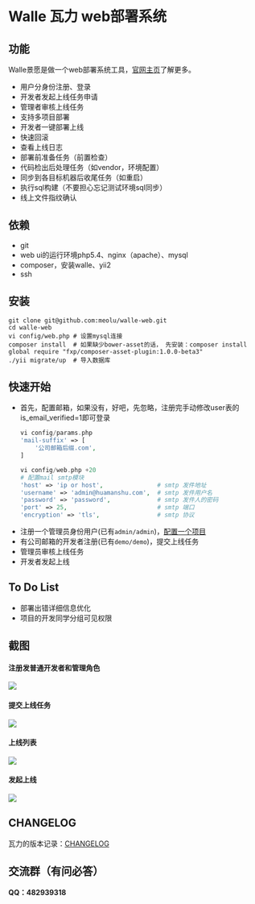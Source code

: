 Walle 瓦力 web部署系统
==========================

功能
---

Walle景愿是做一个web部署系统工具，[官网主页](http://www.huamanshu.com/walle.html)了解更多。

* 用户分身份注册、登录
* 开发者发起上线任务申请
* 管理者审核上线任务
* 支持多项目部署
* 开发者一键部署上线
* 快速回滚
* 查看上线日志
* 部署前准备任务（前置检查）
* 代码检出后处理任务（如vendor，环境配置）
* 同步到各目标机器后收尾任务（如重启）
* 执行sql构建（不要担心忘记测试环境sql同步）
* 线上文件指纹确认

依赖
---

* git
* web ui的运行环境php5.4、nginx（apache）、mysql
* composer，安装walle、yii2
* ssh

安装
----
```
git clone git@github.com:meolu/walle-web.git
cd walle-web
vi config/web.php # 设置mysql连接
composer install  # 如果缺少bower-asset的话， 先安装：composer install global require "fxp/composer-asset-plugin:1.0.0-beta3"
./yii migrate/up  # 导入数据库
```

快速开始
-------
* 首先，配置邮箱，如果没有，好吧，先忽略，注册完手动修改user表的is_email_verified=1即可登录
    ```php
    vi config/params.php
    'mail-suffix' => [
        '公司邮箱后缀.com',
    ]

    vi config/web.php +20
    # 配置mail smtp模块
    'host' => 'ip or host',               # smtp 发件地址
    'username' => 'admin@huamanshu.com',  # smtp 发件用户名
    'password' => 'password',             # smtp 发件人的密码
    'port' => 25,                         # smtp 端口
    'encryption' => 'tls',                # smtp 协议
    ```
* 注册一个管理员身份用户(已有`admin/admin`)，[配置一个项目](https://github.com/meolu/walle-web/blob/master/yml-config.md)
* 有公司邮箱的开发者注册(已有`demo/demo`)，提交上线任务
* 管理员审核上线任务
* 开发者发起上线


To Do List
----------

* 部署出错详细信息优化
* 项目的开发同学分组可见权限

截图
---
#### 注册发普通开发者和管理角色
![](https://raw.github.com/meolu/walle-web/master/screenshots/login.png)

#### 提交上线任务
![](https://raw.github.com/meolu/walle-web/master/screenshots/walle.gif)

#### 上线列表
![](https://raw.github.com/meolu/walle-web/master/screenshots/task-list.png)

#### 发起上线
![](https://raw.github.com/meolu/walle-web/master/screenshots/deploy.png)

## CHANGELOG
瓦力的版本记录：[CHANGELOG](https://github.com/meolu/walle-web/blob/master/CHANGELOG.md)


## 交流群（有问必答）
**QQ：482939318**
